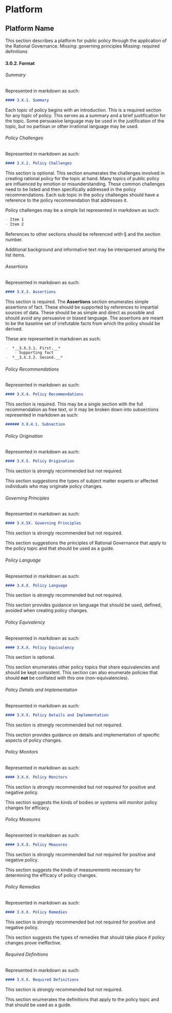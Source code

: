 # Platform

## Platform Name

This section describes a platform for public policy through the application of the Rational Governance. 
Missing: governing principles
Missing: required definitions

#### 3.0.2. Format

###### Summary

Represented in markdown as such: 

```markdown
#### 3.X.1. Summary
```

Each topic of policy begins with an introduction.  This is a required section for any topic of policy.  This serves as a summary and a brief justification for the topic.  Some persuasive language may be used in the justification of the topic, but no partisan or other irrational language may be used.

###### Policy Challenges

Represented in markdown as such: 

```markdown
#### 3.X.2. Policy Challenges
```

This section is optional.  This section enumerates the challenges involved in creating rational policy for the topic at hand.  Many topics of public policy are influenced by emotion or misunderstanding.  These common challenges need to be listed and then specifically addressed in the policy recommendations.  Each sub topic in the policy challenges should have a reference to the policy recommendation that addresses it.

Policy challenges may be a simple list represented in markdown as such:

```markdown
- Item 1
- Item 2
```

References to other sections should be referenced with § and the section number.

Additional background and informative text may be interspersed among the list items.

###### Assertions

Represented in markdown as such: 

```markdown
#### 3.X.3. Assertions
```

This section is required.  The **Assertions** section enumerates simple assertions of fact.  These should be supported by references to impartial sources of data.  These should be as simple and direct as possible and should avoid any persuasive or biased language.  The assertions are meant to be the baseline set of irrefutable facts from which the policy should be derived.

These are represented in markdown as such:

```markdown
-  *__3.X.3.1. First.__*
    - Supporting fact
-  *__3.X.3.2. Second.__*
```


###### Policy Recommendations

Represented in markdown as such: 

```markdown
#### 3.X.4. Policy Recommendations
```

This section is required.  This may be a single section with the full recommendation as free text, or it may be broken down into subsections represented in markdown as such:

```markdown
###### 3.X.4.1. Subsection
```


###### Policy Origination

Represented in markdown as such: 

```markdown
#### 3.X.5. Policy Origination
```

This section is strongly recommended but not required.

This section suggestions the types of subject matter experts or affected individuals who may originate policy changes. 


###### Governing Principles

Represented in markdown as such: 

```markdown
#### 3.X.5X. Governing Principles
```

This section is strongly recommended but not required.

This section suggestions the principles of Rational Governance that apply to the policy topic and that should be used as a guide.



###### Policy Language

Represented in markdown as such: 

```markdown
#### 3.X.X. Policy Language
```

This section is strongly recommended but not required.

This section provides guidance on language that should be used, defined, avoided when creating policy changes.

###### Policy Equivalency

Represented in markdown as such: 

```markdown
#### 3.X.X. Policy Equivalency
```

This section is optional.

This section enumerates other policy topics that share equivalencies and should be kept consistent.
This section can also enumerate policies that should **not** be conflated with this one (non-equivalencies).

###### Policy Details and Implementation

Represented in markdown as such: 

```markdown
#### 3.X.X. Policy Details and Implementation
```

This section is strongly recommended but not required.

This section provides guidance on details and implementation of specific aspects of policy changes.

###### Policy Monitors

Represented in markdown as such: 

```markdown
#### 3.X.X. Policy Monitors
```

This section is strongly recommended but not required for positive and negative policy.

This section suggests the kinds of bodies or systems will monitor policy changes for efficacy.

###### Policy Measures

Represented in markdown as such: 

```markdown
#### 3.X.X. Policy Measures
```

This section is strongly recommended but not required for positive and negative policy.

This section suggests the kinds of measurements necessary for determining the efficacy of policy changes.

###### Policy Remedies

Represented in markdown as such: 

```markdown
#### 3.X.X. Policy Remedies
```

This section is strongly recommended but not required for positive and negative policy.

This section suggests the types of remedies that should take place if policy changes prove ineffective.

###### Required Definitions

Represented in markdown as such: 

```markdown
#### 3.X.X. Required Definitions
```

This section is strongly recommended but not required.

This section enumerates the definitions that apply to the policy topic and that should be used as a guide. 

